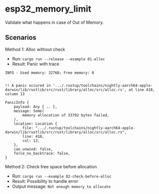# esp32_memory_limit

Validate what happens in case of Out of Memory.

## Scenarios

Method 1: Alloc without check
- Run: `cargo run --release --example 01-alloc`
- Result: Panic with trace
```
INFO - Used memory: 32768; Free memory: 0


!! A panic occured in '.../.rustup/toolchains/nightly-aarch64-apple-darwin/lib/rustlib/src/rust/library/alloc/src/alloc.rs', at line 418, column 13

PanicInfo {
    payload: Any { .. },
    message: Some(
        memory allocation of 33792 bytes failed,
    ),
    location: Location {
        file: ".../.rustup/toolchains/nightly-aarch64-apple-darwin/lib/rustlib/src/rust/library/alloc/src/alloc.rs",
        line: 418,
        col: 13,
    },
    can_unwind: false,
    force_no_backtrace: false,
}
```

Method 2: Check free space before allocation
- Run: `cargo run --example 02-check-before-alloc`
- Result: Possibility to handle error
- Output message: `Not enough memory to allocate`

